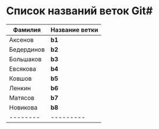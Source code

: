 # Список названий веток Git#



| Фамилия   |  Название ветки |
| --------- | ------------ |
| Аксенов   | **b1** |
| Бедердинов   | **b2** |
| Большаков   | **b3** |
| Евсякова   | **b4** |
| Ковшов   | **b5** |
| Ленкин   | **b6** |
| Матясов   | **b7** |
| Новикова   | **b8** |
| -------- | --------- |


